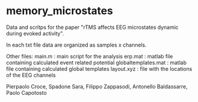 # memory_microstates

Data and scritps for the paper "rTMS affects EEG microstates dynamic during evoked activity".

In each txt file data are organized as samples x channels.

Other files:
main.m : main script for the analysis
erp.mat : matlab file containing calculated event related potential
globaltemplates.mat : matlab file containing calculated global templates
layout.xyz : file with the locations of the EEG channels

Pierpaolo Croce, Spadone Sara, Filippo Zappasodi, Antonello Baldassarre, Paolo Capotosto



